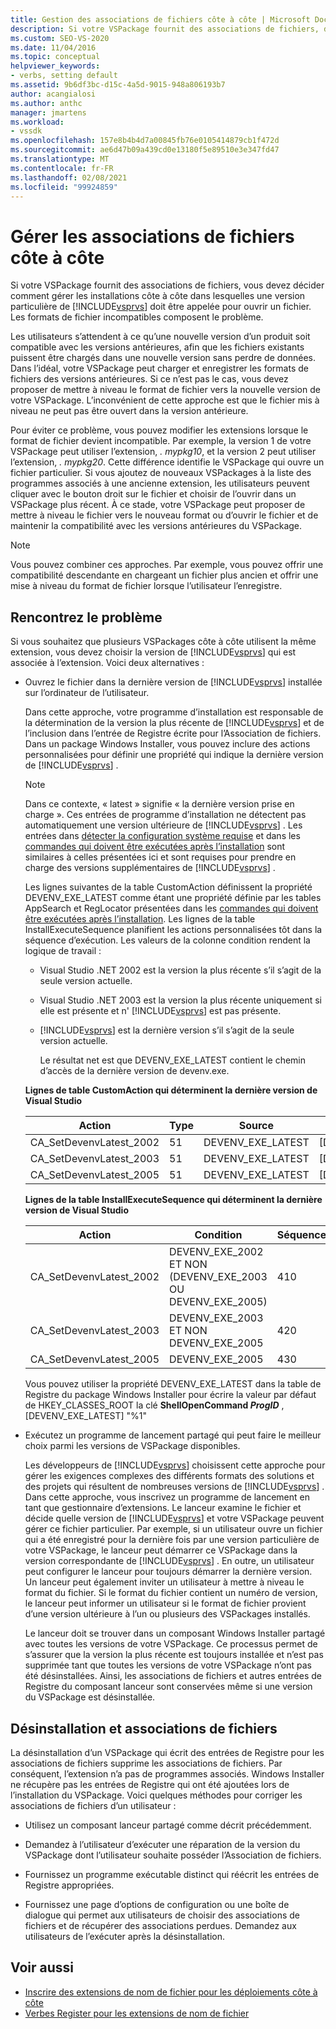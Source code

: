 ```yaml
---
title: Gestion des associations de fichiers côte à côte | Microsoft Docs
description: Si votre VSPackage fournit des associations de fichiers, décidez comment gérer les installations côte à côte dans lesquelles une version particulière de Visual Studio ouvre un fichier.
ms.custom: SEO-VS-2020
ms.date: 11/04/2016
ms.topic: conceptual
helpviewer_keywords:
- verbs, setting default
ms.assetid: 9b6df3bc-d15c-4a5d-9015-948a806193b7
author: acangialosi
ms.author: anthc
manager: jmartens
ms.workload:
- vssdk
ms.openlocfilehash: 157e8b4b4d7a00845fb76e0105414879cb1f472d
ms.sourcegitcommit: ae6d47b09a439cd0e13180f5e89510e3e347fd47
ms.translationtype: MT
ms.contentlocale: fr-FR
ms.lasthandoff: 02/08/2021
ms.locfileid: "99924859"
---
```

# <a name="manage-side-by-side-file-associations"></a>Gérer les associations de fichiers côte à côte

Si votre VSPackage fournit des associations de fichiers, vous devez décider comment gérer les installations côte à côte dans lesquelles une version particulière de [!INCLUDE[vsprvs](../code-quality/includes/vsprvs_md.md)] doit être appelée pour ouvrir un fichier. Les formats de fichier incompatibles composent le problème.

Les utilisateurs s’attendent à ce qu’une nouvelle version d’un produit soit compatible avec les versions antérieures, afin que les fichiers existants puissent être chargés dans une nouvelle version sans perdre de données. Dans l’idéal, votre VSPackage peut charger et enregistrer les formats de fichiers des versions antérieures. Si ce n’est pas le cas, vous devez proposer de mettre à niveau le format de fichier vers la nouvelle version de votre VSPackage. L’inconvénient de cette approche est que le fichier mis à niveau ne peut pas être ouvert dans la version antérieure.

Pour éviter ce problème, vous pouvez modifier les extensions lorsque le format de fichier devient incompatible. Par exemple, la version 1 de votre VSPackage peut utiliser l’extension, *. mypkg10*, et la version 2 peut utiliser l’extension, *. mypkg20*. Cette différence identifie le VSPackage qui ouvre un fichier particulier. Si vous ajoutez de nouveaux VSPackages à la liste des programmes associés à une ancienne extension, les utilisateurs peuvent cliquer avec le bouton droit sur le fichier et choisir de l’ouvrir dans un VSPackage plus récent. À ce stade, votre VSPackage peut proposer de mettre à niveau le fichier vers le nouveau format ou d’ouvrir le fichier et de maintenir la compatibilité avec les versions antérieures du VSPackage.

> [!NOTE]
> Vous pouvez combiner ces approches. Par exemple, vous pouvez offrir une compatibilité descendante en chargeant un fichier plus ancien et offrir une mise à niveau du format de fichier lorsque l’utilisateur l’enregistre.

## <a name="face-the-problem"></a>Rencontrez le problème

Si vous souhaitez que plusieurs VSPackages côte à côte utilisent la même extension, vous devez choisir la version de [!INCLUDE[vsprvs](../code-quality/includes/vsprvs_md.md)] qui est associée à l’extension. Voici deux alternatives :

- Ouvrez le fichier dans la dernière version de [!INCLUDE[vsprvs](../code-quality/includes/vsprvs_md.md)] installée sur l’ordinateur de l’utilisateur.

   Dans cette approche, votre programme d’installation est responsable de la détermination de la version la plus récente de [!INCLUDE[vsprvs](../code-quality/includes/vsprvs_md.md)] et de l’inclusion dans l’entrée de Registre écrite pour l’Association de fichiers. Dans un package Windows Installer, vous pouvez inclure des actions personnalisées pour définir une propriété qui indique la dernière version de [!INCLUDE[vsprvs](../code-quality/includes/vsprvs_md.md)] .

  > [!NOTE]
  > Dans ce contexte, « latest » signifie « la dernière version prise en charge ». Ces entrées de programme d’installation ne détectent pas automatiquement une version ultérieure de [!INCLUDE[vsprvs](../code-quality/includes/vsprvs_md.md)] . Les entrées dans [détecter la configuration système requise](../extensibility/internals/detecting-system-requirements.md) et dans les [commandes qui doivent être exécutées après l’installation](../extensibility/internals/commands-that-must-be-run-after-installation.md) sont similaires à celles présentées ici et sont requises pour prendre en charge des versions supplémentaires de [!INCLUDE[vsprvs](../code-quality/includes/vsprvs_md.md)] .

   Les lignes suivantes de la table CustomAction définissent la propriété DEVENV_EXE_LATEST comme étant une propriété définie par les tables AppSearch et RegLocator présentées dans les [commandes qui doivent être exécutées après l’installation](../extensibility/internals/commands-that-must-be-run-after-installation.md). Les lignes de la table InstallExecuteSequence planifient les actions personnalisées tôt dans la séquence d’exécution. Les valeurs de la colonne condition rendent la logique de travail :

  - Visual Studio .NET 2002 est la version la plus récente s’il s’agit de la seule version actuelle.

  - Visual Studio .NET 2003 est la version la plus récente uniquement si elle est présente et n' [!INCLUDE[vsprvs](../code-quality/includes/vsprvs_md.md)] est pas présente.

  - [!INCLUDE[vsprvs](../code-quality/includes/vsprvs_md.md)] est la dernière version s’il s’agit de la seule version actuelle.

    Le résultat net est que DEVENV_EXE_LATEST contient le chemin d’accès de la dernière version de devenv.exe.

  **Lignes de table CustomAction qui déterminent la dernière version de Visual Studio**

  |Action|Type|Source|Cible|
  |------------|----------|------------|------------|
  |CA_SetDevenvLatest_2002|51|DEVENV_EXE_LATEST|[DEVENV_EXE_2002]|
  |CA_SetDevenvLatest_2003|51|DEVENV_EXE_LATEST|[DEVENV_EXE_2003]|
  |CA_SetDevenvLatest_2005|51|DEVENV_EXE_LATEST|[DEVENV_EXE_2005]|

  **Lignes de la table InstallExecuteSequence qui déterminent la dernière version de Visual Studio**

  |Action|Condition|Séquence|
  |------------|---------------|--------------|
  |CA_SetDevenvLatest_2002|DEVENV_EXE_2002 ET NON (DEVENV_EXE_2003 OU DEVENV_EXE_2005)|410|
  |CA_SetDevenvLatest_2003|DEVENV_EXE_2003 ET NON DEVENV_EXE_2005|420|
  |CA_SetDevenvLatest_2005|DEVENV_EXE_2005|430|

   Vous pouvez utiliser la propriété DEVENV_EXE_LATEST dans la table de Registre du package Windows Installer pour écrire la valeur par défaut de HKEY_CLASSES_ROOT la clé **ShellOpenCommand *ProgID*** , [DEVENV_EXE_LATEST] "%1"

- Exécutez un programme de lancement partagé qui peut faire le meilleur choix parmi les versions de VSPackage disponibles.

   Les développeurs de [!INCLUDE[vsprvs](../code-quality/includes/vsprvs_md.md)] choisissent cette approche pour gérer les exigences complexes des différents formats des solutions et des projets qui résultent de nombreuses versions de [!INCLUDE[vsprvs](../code-quality/includes/vsprvs_md.md)] . Dans cette approche, vous inscrivez un programme de lancement en tant que gestionnaire d’extensions. Le lanceur examine le fichier et décide quelle version de [!INCLUDE[vsprvs](../code-quality/includes/vsprvs_md.md)] et votre VSPackage peuvent gérer ce fichier particulier. Par exemple, si un utilisateur ouvre un fichier qui a été enregistré pour la dernière fois par une version particulière de votre VSPackage, le lanceur peut démarrer ce VSPackage dans la version correspondante de [!INCLUDE[vsprvs](../code-quality/includes/vsprvs_md.md)] . En outre, un utilisateur peut configurer le lanceur pour toujours démarrer la dernière version. Un lanceur peut également inviter un utilisateur à mettre à niveau le format du fichier. Si le format du fichier contient un numéro de version, le lanceur peut informer un utilisateur si le format de fichier provient d’une version ultérieure à l’un ou plusieurs des VSPackages installés.

   Le lanceur doit se trouver dans un composant Windows Installer partagé avec toutes les versions de votre VSPackage. Ce processus permet de s’assurer que la version la plus récente est toujours installée et n’est pas supprimée tant que toutes les versions de votre VSPackage n’ont pas été désinstallées. Ainsi, les associations de fichiers et autres entrées de Registre du composant lanceur sont conservées même si une version du VSPackage est désinstallée.

## <a name="uninstall-and-file-associations"></a>Désinstallation et associations de fichiers

La désinstallation d’un VSPackage qui écrit des entrées de Registre pour les associations de fichiers supprime les associations de fichiers. Par conséquent, l’extension n’a pas de programmes associés. Windows Installer ne récupère pas les entrées de Registre qui ont été ajoutées lors de l’installation du VSPackage. Voici quelques méthodes pour corriger les associations de fichiers d’un utilisateur :

- Utilisez un composant lanceur partagé comme décrit précédemment.

- Demandez à l’utilisateur d’exécuter une réparation de la version du VSPackage dont l’utilisateur souhaite posséder l’Association de fichiers.

- Fournissez un programme exécutable distinct qui réécrit les entrées de Registre appropriées.

- Fournissez une page d’options de configuration ou une boîte de dialogue qui permet aux utilisateurs de choisir des associations de fichiers et de récupérer des associations perdues. Demandez aux utilisateurs de l’exécuter après la désinstallation.

## <a name="see-also"></a>Voir aussi

- [Inscrire des extensions de nom de fichier pour les déploiements côte à côte](../extensibility/registering-file-name-extensions-for-side-by-side-deployments.md)
- [Verbes Register pour les extensions de nom de fichier](../extensibility/registering-verbs-for-file-name-extensions.md)
